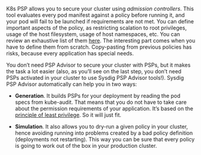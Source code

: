 K8s PSP allows you to secure your cluster using *admission controllers*. This tool evaluates every pod manifest against a policy before running it, and your pod will fail to be launched if requirements are not met. You can define important aspects of the policy, as  restricting scalation to root privileges, usage of the host filesystem, usage of host namespaces, etc. You can review an exhaustive list of them [here](https://kubernetes.io/docs/concepts/policy/pod-security-policy/#what-is-a-pod-security-policy). The interesting part comes when you have to define them from scratch. Copy-pasting from previous policies has risks, because every application has special needs. 

You don’t need PSP Advisor to secure your cluster with PSPs, but it makes the task a lot easier (also, as you’ll see on the last step, you don’t need PSPs activated in your cluster to use Sysdig PSP Advisor tools!). Sysdig PSP Advisor automatically can help you in two ways:

 - **Generation**. It builds PSPs for your deployment by reading the pod specs from kube-audit. That means that you do not have to take care about the permission requirements of your application. It’s based on the [principle of least privilege](https://en.wikipedia.org/wiki/Principle_of_least_privilege). So it will just fit.

 - **Simulation**. It also allows you to dry-run a given policy in your cluster, hence avoiding running into problems created by a bad policy definition (deployments not restarting). This way you can be sure that every policy is going to work out of the box in your production cluster. 
